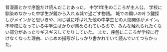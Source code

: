 昔漫画とかで序盤だけ読んだことあった。
中学1年生のこころが主人公。
学校に馴染めなかった中学生が鏡から入れる城で過ごす物語。
城での願いの叶う鍵探しがメインかと思いきや、同じ城に呼ばれた他の中学生との人間関係がメイン。
不登校になっている中学生ばかりが集められているので、みんな触れられたくない部分があったりギスギスしてたりしていた。
また、序盤にこころが学校に行けなくなった理由、いじめの描写がしっかり書かれていて読んでいてつらかった。

